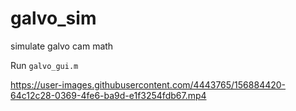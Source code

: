 # galvo_sim
simulate galvo cam math

Run `galvo_gui.m`

https://user-images.githubusercontent.com/4443765/156884420-64c12c28-0369-4fe6-ba9d-e1f3254fdb67.mp4
